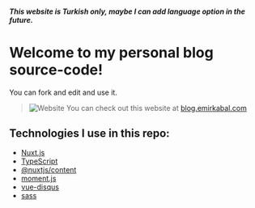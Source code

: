##### This website is Turkish only, maybe I can add language option in the future.
#  Welcome to my personal blog source-code!
You can fork and edit and use it.
>![Website](https://i.imgur.com/WlQPM3d.png)
You can check out this website at [blog.emirkabal.com](https://blog.emirkabal.com)

## Technologies I use in this repo:
- [Nuxt.js](https://nuxtjs.org)
- [TypeScript](https://www.typescriptlang.org/)
- [@nuxtjs/content](https://content.nuxtjs.org/)
- [moment.js](https://momentjs.com/)
- [vue-disqus](https://github.com/ktquez/vue-disqus)
- [sass](https://sass-lang.com/)
